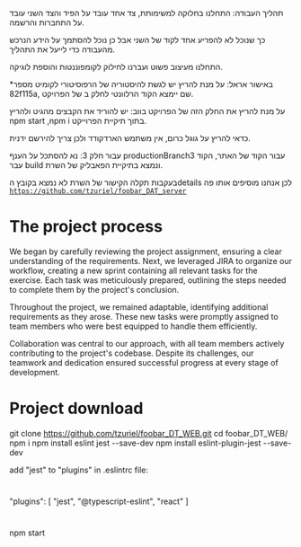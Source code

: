 תהליך העבודה: התחלנו בחלוקה למשימותת, צד אחד עובד על הפיד והצד השני עובד על התחברות והרשמה.

כך שנוכל לא להפריע אחד לקוד של השני אבל כן נוכל להסתמך על הידע הנרכש מהעבודה כדי לייעל את התהליך.

התחלנו מעיצוב פשוט ועברנו לחילוק לקומפוננטות והוספת לוגיקה.

*באישור אראל: על מנת להריץ יש לגשת להיסטוריה של הרפוסיטורי לקומיט מספר 82f115a, שם יימצא הקוד הרלוונטי לחלק ב של הפרויקט.


על מנת להריץ את החלק הזה של הפרויקט בווב: יש להוריד את הקבצים מהגיט ולהריץ  npm start ,npm i בתוך תיקיית הפרוייקט.

כדאי להריץ על גוגל כרום, אין משתמש הארדקודד ולכן צריך להירשם ידנית.

עבור חלק 3: נא להסתכל על הענף productionBranch3 עבור הקוד של האתר, הקוד עבר build ונמצא בתיקיית הפאבליק של השרת.

בעקבות תקלה הקישור של השרת לא נמצא בקובץ הdetails לכן אנחנו מוסיפים אותו פה  <code>https://github.com/tzuriel/foobar_DAT_server</code>

# The project process
We began by carefully reviewing the project assignment, ensuring a clear understanding of the requirements. Next, we leveraged JIRA to organize our workflow, creating a new sprint containing all relevant tasks for the exercise. Each task was meticulously prepared, outlining the steps needed to complete them by the project's conclusion.

Throughout the project, we remained adaptable, identifying additional requirements as they arose. These new tasks were promptly assigned to team members who were best equipped to handle them efficiently.

Collaboration was central to our approach, with all team members actively contributing to the project's codebase. Despite its challenges, our teamwork and dedication ensured successful progress at every stage of development.



# Project download
git clone https://github.com/tzuriel/foobar_DT_WEB.git
cd foobar_DT_WEB/
npm i
npm install eslint jest --save-dev
npm install eslint-plugin-jest --save-dev

add "jest" to "plugins" in .eslintrc file: 
#
"plugins": [ 
        "jest",
        "@typescript-eslint",
        "react"
    ]
#
npm start
